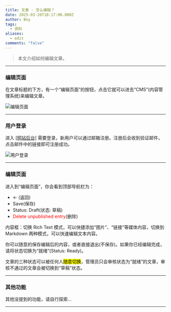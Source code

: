 ```yaml
---
title: 文章 - 怎么编辑？
date: 2025-03-26T18:17:00.000Z
author: Bny
tags:
  - 资料
aliases:
  - edit
comments: "false"
---
```

> 本文介绍如何编辑文章。

- - -

### 编辑页面

在文章标题的下方，有一个“编辑页面”的按钮，点击它就可以进去“CMS”(内容管理系统)来编辑文章。

![编辑页面](/img/screenshot_20250327_041830.png)

- - -

### 用户登录

进入 [[网站后台]](/cms/) 需要登录，新用户可以通过邮箱注册。注册后会收到验证邮件，点击邮件中的链接即可注册成功。

![用户登录](/img/screenshot_20250327_041301.png)

- - -

### 编辑页面

进入到“编辑页面”，你会看到顶部导航栏为：
- ← (返回)
- Save(保存)
- Status: Draft(状态: 草稿)
- <span style="color:red;">Delete unpublished entry</span>(删除)


内容框：切换 Rich Text 模式，可以快捷添加“图片”、“链接”等媒体内容，切换到 Markdown 两种模式，可以快速编辑文本内容。

你可以随意的保存编辑后的内容，或者直接退出(不保存)。如果你已经编辑完成，请将状态切换为“就绪”(Status: Ready)。

文章的三种状态可以被任何人<mark>随意切换</mark>，管理员只会审核状态为“就绪”的文章，审核不通过的文章会被切换到“草稿”状态。

- - -

### 其他功能

其他没提到的功能，请自行探索...

- - -

